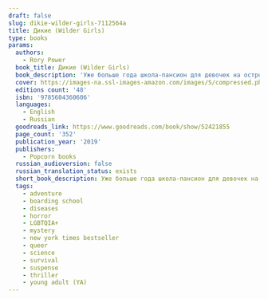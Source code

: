```yaml
---
draft: false
slug: dikie-wilder-girls-7112564a
title: Дикие (Wilder Girls)
type: books
params:
  authors:
    - Rory Power
  book_title: Дикие (Wilder Girls)
  book_description: 'Уже больше года школа-пансион для девочек на острове Ракстер находится в карантине. Из-за неизвестного вируса почти все учителя погибли, а тела Гетти и ее одноклассниц мутировали. Отрезанные от мира девушки не покидают стен школы. Все, что им остается, — это ждать обещанного лекарства. Но когда лучшая подруга Гетти пропадает, она готова пожертвовать всем, лишь бы ее найти. It’s been eighteen months since the Raxter School for Girls was put under quarantine. Since the Tox hit and pulled Hetty’s life out from under her.It started slow. First the teachers died one by one. Then it began to infect the students, turning their bodies strange and foreign. Now, cut off from the rest of the world and left to fend for themselves on their island home, the girls don’t dare wander outside the school’s fence, where the Tox has made the woods wild and dangerous. They wait for the cure they were promised as the Tox seeps into everything.But when Byatt goes missing, Hetty will do anything to find her, even if it means breaking quarantine and braving the horrors that lie beyond the fence. And when she does, Hetty learns that there’s more to their story, to their life at Raxter, than she could have ever thought true.'
  cover: https://images-na.ssl-images-amazon.com/images/S/compressed.photo.goodreads.com/books/1544204706i/42505366.jpg
  editions count: '48'
  isbn: '9785604360606'
  languages:
    - English
    - Russian
  goodreads_link: https://www.goodreads.com/book/show/52421855
  page_count: '352'
  publication_year: '2019'
  publishers:
    - Popcorn books
  russian_audioversion: false
  russian_translation_status: exists
  short_book_description: Уже больше года школа-пансион для девочек на острове Ракстер находится в карантине. Из-за неизвестного вируса почти все учителя погибли, а тела Гетти и ее одноклассниц мутировали…
  tags:
    - adventure
    - boarding school
    - diseases
    - horror
    - LGBTQIA+
    - mystery
    - new york times bestseller
    - queer
    - science
    - survival
    - suspense
    - thriller
    - young adult (YA)
---
```

